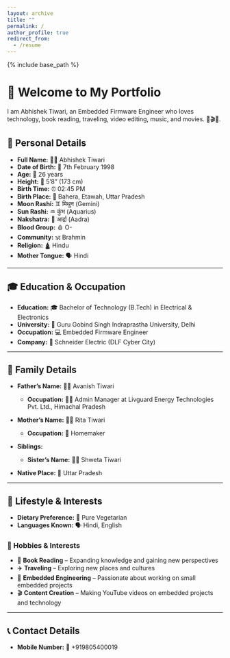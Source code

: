 ```yaml
---
layout: archive
title: ""
permalink: /
author_profile: true
redirect_from:
  - /resume
---
```


{% include base_path %}

# 👋 Welcome to My Portfolio  

I am Abhishek Tiwari, an Embedded Firmware Engineer who loves technology, book reading, traveling, video editing, music, and movies. 🚀🎬🎵.  

## 👤 Personal Details  
- **Full Name:** 🧑‍💼 Abhishek Tiwari  
- **Date of Birth:** 📅 7th February 1998  
- **Age:** 🎂 26 years  
- **Height:** 📏 5’8” (173 cm)  
- **Birth Time:** ⏰ 02:45 PM  
- **Birth Place:** 📍 Bahera, Etawah, Uttar Pradesh  
- **Moon Rashi:** ♊ मिथुन (Gemini)  
- **Sun Rashi:** ♒ कुंभ (Aquarius)  
- **Nakshatra:** 🌟 आर्द्रा (Aadra)   
- **Blood Group:** 🩸 O-  
- **Community:** 🕉️ Brahmin  
- **Religion:** 🛕 Hindu  
- **Mother Tongue:** 🗣️ Hindi   

---

## 🎓 Education & Occupation  
- **Education:** 🎓 Bachelor of Technology (B.Tech) in Electrical & Electronics  
- **University:** 🏫 Guru Gobind Singh Indraprastha University, Delhi  
- **Occupation:** 💻 Embedded Firmware Engineer  
- **Company:** 🏢 Schneider Electric (DLF Cyber City)  

---

## 🏡 Family Details  
- **Father’s Name:** 👨‍👦 Avanish Tiwari  
  - **Occupation:** 👨‍💼 Admin Manager at Livguard Energy Technologies Pvt. Ltd., Himachal Pradesh  
- **Mother’s Name:** 👩‍👧 Rita Tiwari  
  - **Occupation:** 🏡 Homemaker  
- **Siblings:**  
  - **Sister’s Name:** 👩‍👧 Shweta Tiwari  

- **Native Place:** 🏡 Uttar Pradesh  

---

## 💼 Lifestyle & Interests  
- **Dietary Preference:** 🥦 Pure Vegetarian  
- **Languages Known:** 🗣️ Hindi, English  

### 🌟 Hobbies & Interests  
- 📖 **Book Reading** – Expanding knowledge and gaining new perspectives  
- ✈️ **Traveling** – Exploring new places and cultures  
- 🔧 **Embedded Engineering** – Passionate about working on small embedded projects  
- 🎬 **Content Creation** – Making YouTube videos on embedded projects and technology  

---

## 📞 Contact Details  
- **Mobile Number:** 📱 +919805400019  